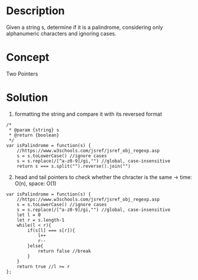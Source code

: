 # Description
Given a string s, determine if it is a palindrome, considering only alphanumeric characters and ignoring cases.
# Concept
Two Pointers
# Solution
1. formatting the string and compare it with its reversed format
```
/*
 * @param {string} s
 * @return {boolean}
 */
var isPalindrome = function(s) {
    //https://www.w3schools.com/jsref/jsref_obj_regexp.asp
    s = s.toLowerCase() //ignore cases
    s = s.replace(/[^a-z0-9]/gi,"") //global, case-insensitive
    return s === s.split("").reverse().join("")
```
2. head and tail pointers to check whether the chracter is the same -> time: O(n), space: O(1)
```
var isPalindrome = function(s) {
    //https://www.w3schools.com/jsref/jsref_obj_regexp.asp
    s = s.toLowerCase() //ignore cases
    s = s.replace(/[^a-z0-9]/gi,"") //global, case-insensitive
    let l = 0
    let r = s.length-1
    while(l < r){
        if(s[l] === s[r]){
            l++
            r--
        }else{
            return false //break
        }
    }
    return true //l >= r
};
```
